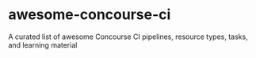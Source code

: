 # awesome-concourse-ci
A curated list of awesome Concourse CI pipelines, resource types, tasks, and learning material
